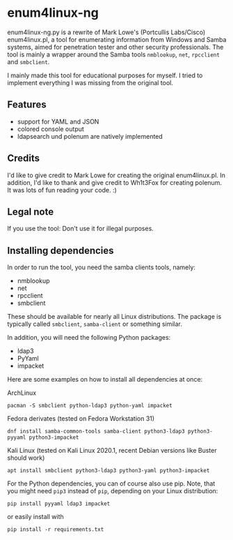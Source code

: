# enum4linux-ng
enum4linux-ng.py is a rewrite of Mark Lowe's (Portcullis Labs/Cisco) enum4linux.pl, a tool for enumerating information from Windows and Samba systems, aimed for penetration tester and other security professionals. The tool is mainly a wrapper around the Samba tools `nmblookup`, `net`, `rpcclient` and `smbclient`.

I mainly made this tool for educational purposes for myself. I tried to implement everything I was missing from the original tool.

## Features
- support for YAML and JSON
- colored console output
- ldapsearch und polenum are natively implemented

## Credits
I'd like to give credit to Mark Lowe for creating the original enum4linux.pl. In addition, I'd like to thank and give credit to Wh1t3Fox for creating polenum.
It was lots of fun reading your code. :)

## Legal note
If you use the tool: Don't use it for illegal purposes.

## Installing dependencies
In order to run the tool, you need the samba clients tools, namely:
- nmblookup
- net
- rpcclient
- smbclient

These should be available for nearly all Linux distributions. The package is typically called `smbclient`, `samba-client` or something similar.

In addition, you will need the following Python packages:
- ldap3
- PyYaml
- impacket

Here are some examples on how to install all dependencies at once:

ArchLinux

```console
pacman -S smbclient python-ldap3 python-yaml impacket
```

Fedora derivates (tested on Fedora Workstation 31)

```console
dnf install samba-common-tools samba-client python3-ldap3 python3-pyyaml python3-impacket
```

Kali Linux (tested on Kali Linux 2020.1, recent Debian versions like Buster should work)

```console
apt install smbclient python3-ldap3 python3-yaml python3-impacket
```

For the Python dependencies, you can of course also use pip. Note, that you might need `pip3` instead of `pip`, depending on your Linux distribution:

```console
pip install pyyaml ldap3 impacket
```

or easily install with

```console
pip install -r requirements.txt
```
